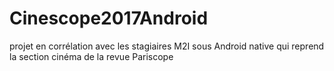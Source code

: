 # Cinescope2017Android
projet en corrélation avec les stagiaires M2I sous Android native  qui reprend la section cinéma de la revue Pariscope
